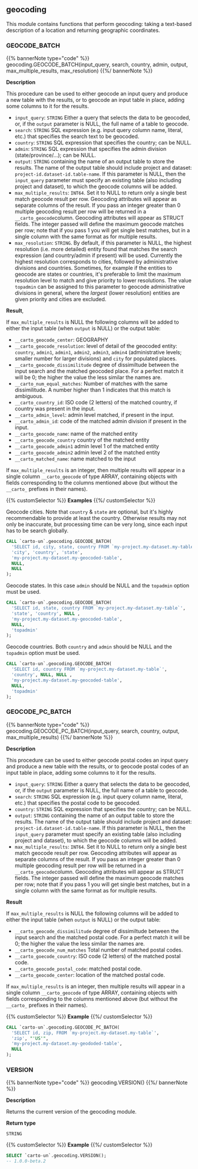 ## geocoding

<div class="badges"><div class="experimental"></div><div class="advanced"></div></div>

This module contains functions that perform geocoding: taking a text-based description of a location and returning geographic coordinates.

### GEOCODE_BATCH

{{% bannerNote type="code" %}}
geocoding.GEOCODE_BATCH(input_query, search, country, admin, output, max_multiple_results, max_resolution)
{{%/ bannerNote %}}

**Description**

This procedure can be used to either geocode an input query and produce a new table with the results, or to geocode an input table in place, adding some columns to it for the results.

* `input_query`: `STRING` Either a query that selects the data to be geocoded, or, if the `output` parameter is NULL, the full name of a table to geocode.
* `search`: `STRING` SQL expression (e.g. input query column name, literal, etc.) that specifies the search text to be geocoded.
* `country`: `STRING` SQL expression that specifies the country; can be NULL.
* `admin`: `STRING` SQL expression that specifies the admin division (state/province/...); can be NULL.
* `output`: `STRING` containing the name of an output table to store the results. The name of the output table should include project and dataset: `project-id.dataset-id.table-name`. If this parameter is NULL, then the `input_query` parameter must specify an existing table (also including project and dataset), to which the geocode columns will be added.
* `max_multiple_results`: `INT64`. Set it to NULL to return only a single best match geocode result per row. Geocoding attributes will appear as separate columns of the result. If you pass an integer greater than 0 multiple geocoding result per row will be returned in a `__carto_geocode`column. Geocoding attributes will appear as STRUCT fields. The integer passed will define the maximum geocode matches per row; note that if you pass 1 you will get single best matches, but in a single column with the same format as for multiple results.
* `max_resolution`: `STRING`. By default, if this parameter is NULL, the highest resolution (i.e. more detailed) entity found that matches the search expression (and country/admin if present) will be used. Currently the highest resolution corresponds to cities, followed by administrative divisions and countries. Sometimes, for example if the entities to geocode are states or countries, it's preferable to limit the maximum resolution level to match and give priority to lower resolutions. The value `topadmin` can be assigned to this parameter to geocode administrative divisions in general, where the _largest_ (lower resolution) entities are given priority and cities are excluded.

**Result**,

If `max_multiple_results` is NULL the following columns will be added to either the input table (when `output` is NULL) or the output table:

* `__carto_geocode_center`: GEOGRAPHY
* `__carto_geocode_resolution`: level of detail of the geocoded entity: `country`, `admin1`, `admin1`, `admin2`, `admin3`, `admin4` (administrative levels; smaller number for larger divisions) and `city` for populated places.
* `__carto_geocode_dissimilitude` degree of dissimiltude between the input search and the matched geocoded place. For a perfect match it will be 0; the higher the value the less similar the names are.
* `__carto_num_equal_matches`: Number of matches with the same dissimilitude. A number higher than 1 indicates that this match is ambiguous.
* `__carto_country_id`: ISO code (2 letters) of the matched country, if country was present in the input.
* `__carto_admin_level`: admin level matched, if present in the input.
* `__carto_admin_id`: code of the matched admin division if present in the input.
* `__carto_geocode_name`: name of the matched entity
* `__carto_geocode_country` country of the matched entity
* `__carto_geocode_admin1` admin level 1 of the matched entity
* `__carto_geocode_admin2` admin level 2 of the matched entity
* `__carto_matched_name`: name matched to the input

If `max_multiple_results` is an integer, then multiple results will appear in a single column `__carto_geocode` of type ARRAY, containing objects with fields corresponding to the columns mentioned above (but without the `__carto_` prefixes in their names).

{{% customSelector %}}
**Examples**
{{%/ customSelector %}}

Geocode cities. Note that `country` & `state` are optional, but it's highly
recommendable to provide at least the country. Otherwise results may not only
be inaccurate, but processing time can be very long, since each input has to be search globally.

```sql
CALL `carto-un`.geocoding.GEOCODE_BATCH(
  'SELECT id, city, state, country FROM `my-project.my-dataset.my-table`',
  'city', 'country', 'state',
  'my-project.my-dataset.my-geocoded-table',
  NULL,
  NULL
);
```

Geocode states. In this case `admin` should be NULL and the `topadmin` option must be used.

```sql
CALL `carto-un`.geocoding.GEOCODE_BATCH(
  'SELECT id, state, country FROM `my-project.my-dataset.my-table`',
  'state', 'country', NULL ,
  'my-project.my-dataset.my-geocoded-table',
  NULL,
  'topadmin'
);
```

Geocode countries. Both `country` and `admin` should be NULL and the `topadmin` option must be used.

```sql
CALL `carto-un`.geocoding.GEOCODE_BATCH(
  'SELECT id, country FROM `my-project.my-dataset.my-table`',
  'country', NULL, NULL ,
  'my-project.my-dataset.my-geocoded-table',
  NULL,
  'topadmin'
);
```


### GEOCODE_PC_BATCH

{{% bannerNote type="code" %}}
geocoding.GEOCODE_PC_BATCH(input_query, search, country, output, max_multiple_results)
{{%/ bannerNote %}}

**Description**

This procedure can be used to either geocode postal codes an input query and produce a new table with the results, or to geocode postal codes of an input table in place, adding some columns to it for the results.

* `input_query`: `STRING` Either a query that selects the data to be geocoded, or, if the `output` parameter is NULL, the full name of a table to geocode.
* `search`: `STRING` SQL expression (e.g. input query column name, literal, etc.) that specifies the postal code to be geocoded.
* `country`: `STRING` SQL expression that specifies the country; can be NULL.
* `output`: `STRING` containing the name of an output table to store the results. The name of the output table should include project and dataset: `project-id.dataset-id.table-name`. If this parameter is NULL, then the `input_query` parameter must specify an existing table (also including project and dataset), to which the geocode columns will be added.
* `max_multiple_results`: `INT64`. Set it to NULL to return only a single best match geocode result per row. Geocoding attributes will appear as separate columns of the result. If you pass an integer greater than 0 multiple geocoding result per row will be returned in a `__carto_geocode`column. Geocoding attributes will appear as STRUCT fields. The integer passed will define the maximum geocode matches per row;
note that if you pass 1 you will get single best matches, but in a single column with the same format as for multiple results.

**Result**

If `max_multiple_results` is NULL the following columns will be added to either the input table (when `output` is NULL) or the output table:

* `__carto_geocode_dissimilitude` degree of dissimiltude between the input search and the matched postal code. For a perfect match it will be 0; the higher the value the less similar the names are.
* `__carto_geocode_num_matches` Total number of matched postal codes.
* `__carto_goecode_country`: ISO code (2 letters) of the matched postal code.
* `__carto_geocode_postal_code`: matched  postal code.
* `__carto_geocode_center`: location of the matched postal code.

If `max_multiple_results` is an integer, then multiple results will appear in a single column `__carto_geocode` of type ARRAY, containing objects with fields corresponding to the columns mentioned above (but without the `__carto_` prefixes in their names).

{{% customSelector %}}
**Example**
{{%/ customSelector %}}

```sql
CALL `carto-un`.geocoding.GEOCODE_PC_BATCH(
  'SELECT id, zip, FROM `my-project.my-dataset.my-table`',
  'zip', "'US'",
  'my-project.my-dataset.my-geododed-table',
  NULL
);
```


### VERSION

{{% bannerNote type="code" %}}
geocoding.VERSION()
{{%/ bannerNote %}}

**Description**

Returns the current version of the geocoding module.

**Return type**

`STRING`

{{% customSelector %}}
**Example**
{{%/ customSelector %}}

```sql
SELECT `carto-un`.geocoding.VERSION();
-- 1.0.0-beta.2
```
